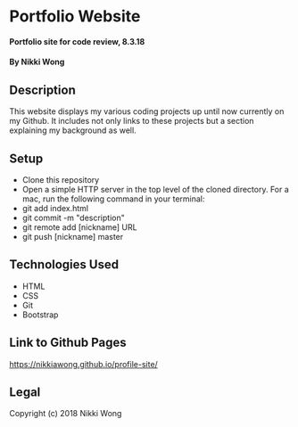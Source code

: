 # Portfolio Website

#### Portfolio site for code review, 8.3.18

#### By Nikki Wong

## Description

This website displays my various coding projects up until now currently on my Github. It includes not only links to these projects but a section explaining my background as well.

## Setup

* Clone this repository
* Open a simple HTTP server in the top level of the cloned directory. For a mac, run the following command in your terminal:
* git add index.html
* git commit -m "description"
* git remote add [nickname] URL
* git push [nickname] master

## Technologies Used

* HTML
* CSS
* Git
* Bootstrap

## Link to Github Pages
https://nikkiawong.github.io/profile-site/

## Legal
Copyright (c) 2018 Nikki Wong
